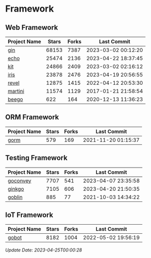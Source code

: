 # Framework

## Web Framework
| Project Name | Stars | Forks | Last Commit |
| ------------ | ----- | ----- | ----------- |
| [gin](https://github.com/gin-gonic/gin) | 68153 | 7387 | 2023-03-02 00:12:20 |
| [echo](https://github.com/labstack/echo) | 25474 | 2136 | 2023-04-22 18:37:45 |
| [kit](https://github.com/go-kit/kit) | 24866 | 2409 | 2023-03-02 02:16:12 |
| [iris](https://github.com/kataras/iris) | 23878 | 2476 | 2023-04-19 20:56:55 |
| [revel](https://github.com/revel/revel) | 12875 | 1415 | 2022-04-12 20:53:30 |
| [martini](https://github.com/go-martini/martini) | 11574 | 1129 | 2017-01-21 21:58:54 |
| [beego](https://github.com/astaxie/beego) | 622 | 164 | 2020-12-13 11:36:23 |

## ORM Framework
| Project Name | Stars | Forks | Last Commit |
| ------------ | ----- | ----- | ----------- |
| [gorm](https://github.com/jinzhu/gorm) | 579 | 169 | 2021-11-20 01:15:37 |

## Testing Framework
| Project Name | Stars | Forks | Last Commit |
| ------------ | ----- | ----- | ----------- |
| [goconvey](https://github.com/smartystreets/goconvey) | 7707 | 541 | 2023-04-07 23:35:58 |
| [ginkgo](https://github.com/onsi/ginkgo) | 7105 | 606 | 2023-04-20 21:50:35 |
| [goblin](https://github.com/franela/goblin) | 885 | 77 | 2021-10-03 14:34:22 |

## IoT Framework
| Project Name | Stars | Forks | Last Commit |
| ------------ | ----- | ----- | ----------- |
| [gobot](https://github.com/hybridgroup/gobot) | 8182 | 1004 | 2022-05-02 19:56:19 |

*Update Date: 2023-04-25T00:00:28*